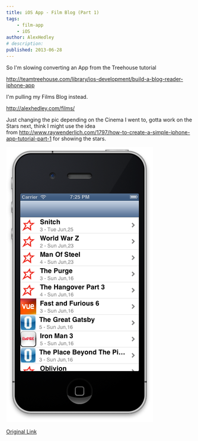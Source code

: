 ```yaml
---
title: iOS App - Film Blog (Part 1)
tags:
    - film-app
    - iOS
author: AlexHedley
# description: 
published: 2013-06-28
---
```


So I'm slowing converting an App from the Treehouse tutorial

http://teamtreehouse.com/library/ios-development/build-a-blog-reader-iphone-app

I'm pulling my Films Blog instead.

http://alexhedley.com/films/

Just changing the pic depending on the Cinema I went to, gotta work on the Stars next, think I might use the idea from http://www.raywenderlich.com/1797/how-to-create-a-simple-iphone-app-tutorial-part-1 for showing the stars.

[![Image](images/screen-shot-2013-06-28-at-19-25-14.png)](images/screen-shot-2013-06-28-at-19-25-14.png)

[Original Link](https://alexhedley.wordpress.com/2013/06/28/ios-app-film-blog/)
